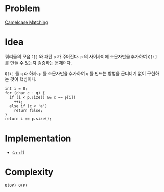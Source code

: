 # Problem

[Camelcase Matching](https://leetcode.com/problems/camelcase-matching/)

# Idea

쿼리들의 모음 `Q[]` 와 패턴 `p` 가 주어진다. `p` 의 사이사이에
소문자만을 추가하여 `Q[i]` 를 만들 수 있는지 검증하는 문제이다.

`Q[i]` 를 `q` 라 하자. `p` 를 소문자만을 추가하여 `q` 를 만드는 방법을
군더더기 없이 구현하는 것이 핵심이다.

```
int i = 0;
for (char c : q) {
  if (i < p.size() && c == p[i])
    ++i;
  else if (c < 'a')
    return false;
}
return i == p.size();
```

# Implementation

* [c++11](a.cpp)

# Complexity

```
O(QP) O(P)
```
